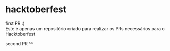 # hacktoberfest

first PR :)  
Este é apenas um repositório criado para realizar os PRs necessários para o Hacktoberfest


second PR ^^
